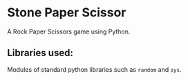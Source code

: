 # Stone Paper Scissor

A Rock Paper Scissors game using Python.

## Libraries used:

Modules of standard python libraries such as `random` and `sys`.


